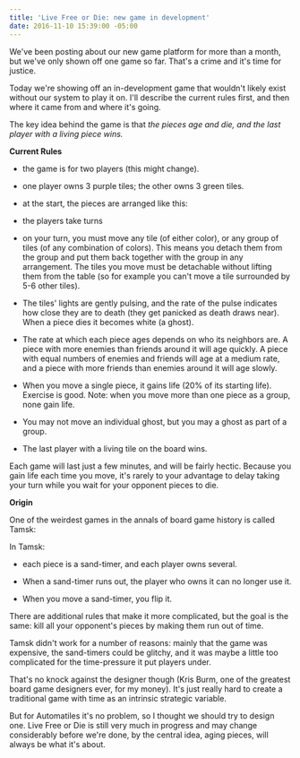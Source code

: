 ```yaml
---
title: 'Live Free or Die: new game in development'
date: 2016-11-10 15:39:00 -05:00
---
```


We've been posting about our new game platform for more than a month, but we've only shown off one game so far. That's a crime and it's time for justice.

Today we're showing off an in-development game that wouldn't likely exist without our system to play it on. I'll describe the current rules first, and then where it came from and where it's going.

The key idea behind the game is that *the pieces age and die, and the last player with a living piece wins.*

**Current Rules**

* the game is for two players (this might change).

* one player owns 3 purple tiles; the other owns 3 green tiles.

* at the start, the pieces are arranged like this:


* the players take turns

* on your turn, you must move any tile (of either color), or any group of tiles (of any combination of colors). This means you detach them from the group and put them back together with the group in any arrangement. The tiles you move must be detachable without lifting them from the table (so for example you can't move a tile surrounded by 5-6 other tiles).

* The tiles' lights are gently pulsing, and the rate of the pulse indicates how close they are to death (they get panicked as death draws near). When a piece dies it becomes white (a ghost).

* The rate at which each piece ages depends on who its neighbors are. A piece with more enemies than friends around it will age quickly. A piece with equal numbers of enemies and friends will age at a medium rate, and a piece with more friends than enemies around it will age slowly.

* When you move a single piece, it gains life (20% of its starting life). Exercise is good. Note: when you move more than one piece as a group, none gain life.

* You may not move an individual ghost, but you may a ghost as part of a group.

* The last player with a living tile on the board wins.

Each game will last just a few minutes, and will be fairly hectic. Because you gain life each time you move, it's rarely to your advantage to delay taking your turn while you wait for your opponent pieces to die.

**Origin**

One of the weirdest games in the annals of board game history is called Tamsk: 

In Tamsk:

* each piece is a sand-timer, and each player owns several. 

* When a sand-timer runs out, the player who owns it can no longer use it. 

* When you move a sand-timer, you flip it. 

There are additional rules that make it more complicated, but the goal is the same: kill all your opponent's pieces by making them run out of time. 

Tamsk didn't work for a number of reasons: mainly that the game was expensive, the sand-timers could be glitchy, and it was maybe a little too complicated for the time-pressure it put players under. 

That's no knock against the designer though (Kris Burm, one of the greatest board game designers ever, for my money). It's just really hard to create a traditional game with time as an intrinsic strategic variable.

But for Automatiles it's no problem, so I thought we should try to design one. Live Free or Die is still very much in progress and may change considerably before we're done, by the central idea, aging pieces, will always be what it's about.      